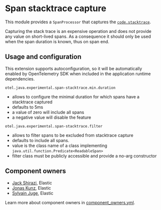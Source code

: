 
# Span stacktrace capture

This module provides a `SpanProcessor` that captures the [`code.stacktrace`](https://opentelemetry.io/docs/specs/semconv/attributes-registry/code/).

Capturing the stack trace is an expensive operation and does not provide any value on short-lived spans.
As a consequence it should only be used when the span duration is known, thus on span end.

## Usage and configuration

This extension supports autoconfiguration, so it will be automatically enabled by OpenTelemetry
SDK when included in the application runtime dependencies.

`otel.java.experimental.span-stacktrace.min.duration`

- allows to configure the minimal duration for which spans have a stacktrace captured
- defaults to 5ms
- a value of zero will include all spans
- a negative value will disable the feature

`otel.java.experimental.span-stacktrace.filter`

- allows to filter spans to be excluded from stacktrace capture
- defaults to include all spans.
- value is the class name of a class implementing `java.util.function.Predicate<ReadableSpan>`
- filter class must be publicly accessible and provide a no-arg constructor

## Component owners

- [Jack Shirazi](https://github.com/jackshirazi), Elastic
- [Jonas Kunz](https://github.com/jonaskunz), Elastic
- [Sylvain Juge](https://github.com/sylvainjuge), Elastic

Learn more about component owners in [component_owners.yml](../.github/component_owners.yml).
